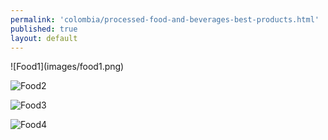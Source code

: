 ```yaml
--- 
permalink: 'colombia/processed-food-and-beverages-best-products.html' 
published: true 
layout: default
---
```

<div id="processed-food-and-beverages-best-products">
![Food1](images/food1.png)

![Food2](images/food2.png)

![Food3](images/food3.png)

![Food4](images/food4.png)
</div>
